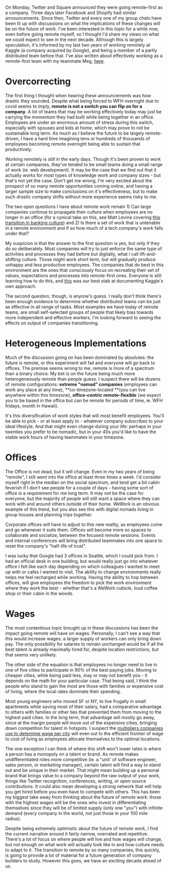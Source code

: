 On Monday, Twitter and Square announced they were going remote-first as a company. Three days later Facebook and Shopify had similar announcements.  Since then, Twitter and every one of my group chats have been lit up with discussions on what the implications of these changes will be on the future of work. I've been interested in this topic for a while now, even before going remote myself, so I thought I'd share my views on what we could expect to see in the next decade. Although this is largely speculation, it's informed by my last two years of working remotely at Kaggle (a company acquired by Google), and being a member of a partly distributed team before that. I've also written about effectively working as a remote-first team with my teammate Meg, [here](/writing/wfh).

# Overcorrecting

The first thing I thought when hearing these announcements was how drastic they sounded. Despite what being forced to WFH overnight due to covid seems to imply, **remote is not a switch you can flip on for a company**. A lot of teams that may be working effectively today may just be carrying the momentum they had built while being together in an office. Employees are under an enormous amount of stress during this switch, especially with spouses and kids at home, which may prove to not be sustainable long term. As much as I believe the future to be largely remote-driven, I have a hard time imagining tens or hundreds of thousands of employees becoming remote overnight being able to sustain that productively.

Working remotely is still in the early days. Though it's been proven to work at certain companies, they've tended to be small teams doing a small range of work (ie. web development). It may be the case that we find out that it actually works for most types of knowledge work and company sizes - but that's not yet the case. Don't get me wrong, I'm very excited about the prospect of so many remote opportunities coming online, and having a larger sample size to make conclusions on it's effectiveness, but to make such drastic company shifts without more experience seems risky to me.

The two open questions I have about remote work remain 1) Can large companies continue to propagate their culture when employees are no longer in an office (for a cynical take on this, see Matt Levine covering [this transition in banking culture](https://www.bloomberg.com/opinion/articles/2020-05-21/too-much-money-can-be-bad-for-banks)) and 2) Is there a set of work that is untenable in a remote environment and if so how much of a tech company's work falls under that?

My suspicion is that the answer to the first question is yes, but only if they do so deliberately. Most companies will try to just enforce the same type of activities and processes they had before but digitally, what I call lift-and-shifting culture. Those might work short term, but will gradually produce unhappy and less productive employees. The companies that do best in this environment are the ones that consciously focus on recreating their set of values, expectations and processes into remote-first ones. Everyone is still learning how to do this, and [this](/writing/wfh) was our best stab at documenting Kaggle's own approach.

The second question, though, is anyone's guess. I really don't think there's been enough evidence to determine whether distributed teams can be just as effective in all range of tasks. Most examples we have today of remote teams, are small self-selected groups of people that likely bias towards more independent and effective workers. I'm looking forward to seeing the effects on output of companies transitioning.

# Heterogeneous Implementations

Much of the discussion going on has been dominated by absolutes: the future is remote, or this experiment will fail and everyone will go back to offices. The premise seems wrong to me, remote is more of a spectrum than a binary choice. My bet is on the future being much more heterogeneously remote than people guess. I suspect there will be dozens of remote configurations: **extreme "nomad" companies** (employees can work any place at any time), **co-timezone-located **(you can live anywhere within this timezone), **office-centric remote-flexible** (we expect you to be based in the office but can be remote for periods of time, ie. WFH fridays, month in Hawaii).

It's this diversification of work styles that will most benefit employees. You'll be able to pick - or at least apply to - whatever company subscribes to your ideal lifestyle. And that might even change during your life: perhaps in your twenties you prefer to be nomadic, but in your 40s you'd like to have the stable work hours of having teammates in your timezone.

# Offices

The Office is not dead, but it will change. Even in my two years of being "remote", I still went into the office at least three times a week. I'd consider myself right in the median on the social spectrum, and tend get a bit cabin feverish if I don't see people for a couple of days - having some sort of office is a requirement for me long term. It may not be the case for everyone, but the majority of people will still want a space where they can work with and around others outside of their home. WeWork is an obvious example of this trend, but you also see this with digital nomads living in group houses and planning trips together.

Corporate offices will have to adjust to this new reality, as employees come and go whenever it suits them. Offices will become more so spaces to collaborate and socialize, between the focused remote sessions. Events and internal conferences will bring distributed teammates into one space to reset the company's "half-life of trust".

I was lucky that Google had 3 offices in Seattle, which I could pick from. I had an official desk in one building, but would really just go into whatever office I felt like each day depending on which colleagues I wanted to meet up with or cafes I wanted to visit. The ability to change environments really helps me feel recharged while working. Having the ability to hop between offices, will give employees the freedom to pick the work environment where they work the best - whether that's a WeWork cubicle, loud coffee shop or their cabin in the woods.

# Wages
The most contentious topic brought up in these discussions has been the impact going remote will have on wages. Personally, I can't see a way that this would increase wages: a larger supply of workers can only bring down pay. The only possibility for salaries to remain unchanged would be if all the best talent is already maximally hired for, despite location restrictions, but that seems very unlikely. 

The other side of the equation is that employees no longer need to live in one of five cities to participate in 90% of the best paying jobs. Moving to cheaper cities, while being paid less, may or may not benefit you - it depends on the math for your particular case. That being said, I think the people who stand to gain the most are those with families or expensive cost of living, where the local rates dominate their spending.

Most young engineers who moved SF or NY, to live frugally in small apartments while saving most of their salary, had a comparative advantage to others with families or other ties that prevented them from moving to the highest paid cities. In the long term, that advantage will mostly go away, since at the margin people will move out of the expensive cities, bringing down competition for talent in hotspots. I suspect the [multipliers companies use to determine wage per city](https://twitter.com/tanayj/status/1263582314681917442) will even out to the efficient frontier of wage to cost of living as employees allocate themselves to the optimal locations.

The one exception I can think of where this shift won't lower rates is where a person has a monopoly on a talent or brand. As remote makes undifferentiated roles more competitive (ie. a "unit' of software engineer, sales person, or marketing manager), certain talent will find a way to stand out and be unique in their market. That might mean building up a personal brand that brings value to a company beyond the raw output of your work, things like Twitter recognition, conferences, writing, or open source contributions. It could also mean developing a strong network that will help you get hired before you even have to compete with others. This has been my biggest take away from thinking about the future of remote work: those with the highest wages will be the ones who invest in differentiating themselves since they will be of limited supply (only one "you") with infinite demand (every company in the world, not just those in your 100 mile radius).


Despite being extremely optimistic about the future of remote work, I find the current narrative around it fairly narrow, overrated and repetitive. There's a lot of focus on where people will live and how wages will change, but not enough on what work will actually look like in and how culture needs to adapt to it. The transition to remote by so many companies, this quickly, is going to provide a lot of material for a future generation of company builders to study. However this goes, we have an exciting decade ahead of us.
